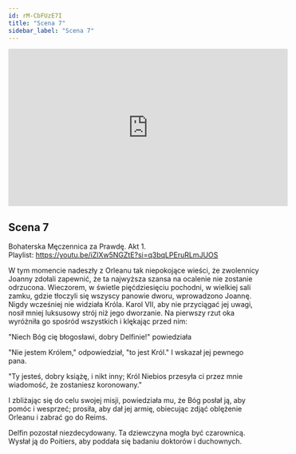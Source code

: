 ```yaml
---
id: rM-CbFUzE7I
title: "Scena 7"
sidebar_label: "Scena 7"
---
```


<div class="video-float-container">
  <iframe
    width="560"
    height="315"
    src="https://www.youtube.com/embed/rM-CbFUzE7I"
    title="YouTube video player"
    frameborder="0"
    allow="accelerometer; autoplay; clipboard-write; encrypted-media; gyroscope; picture-in-picture; web-share"
    referrerpolicy="strict-origin-when-cross-origin"
    allowfullscreen
  ></iframe>
</div>

## Scena 7

Bohaterska Męczennica za Prawdę. Akt 1.  
Playlist: https://youtu.be/iZlXw5NGZtE?si=q3bqLPEruRLmJUOS

W tym momencie nadeszły z Orleanu tak niepokojące wieści, że zwolennicy Joanny zdołali zapewnić, że ta najwyższa szansa na ocalenie nie zostanie odrzucona. Wieczorem, w świetle pięćdziesięciu pochodni, w wielkiej sali zamku, gdzie tłoczyli się wszyscy panowie dworu, wprowadzono Joannę. Nigdy wcześniej nie widziała Króla. Karol VII, aby nie przyciągać jej uwagi, nosił mniej luksusowy strój niż jego dworzanie. Na pierwszy rzut oka wyróżniła go spośród wszystkich i klękając przed nim:

"Niech Bóg cię błogosławi, dobry Delfinie!" powiedziała

"Nie jestem Królem," odpowiedział, "to jest Król." I wskazał jej pewnego pana.

"Ty jesteś, dobry książę, i nikt inny; Król Niebios przesyła ci przez mnie wiadomość, że zostaniesz koronowany."

I zbliżając się do celu swojej misji, powiedziała mu, że Bóg posłał ją, aby pomóc i wesprzeć; prosiła, aby dał jej armię, obiecując zdjąć oblężenie Orleanu i zabrać go do Reims.

Delfin pozostał niezdecydowany. Ta dziewczyna mogła być czarownicą. Wysłał ją do Poitiers, aby poddała się badaniu doktorów i duchownych.

